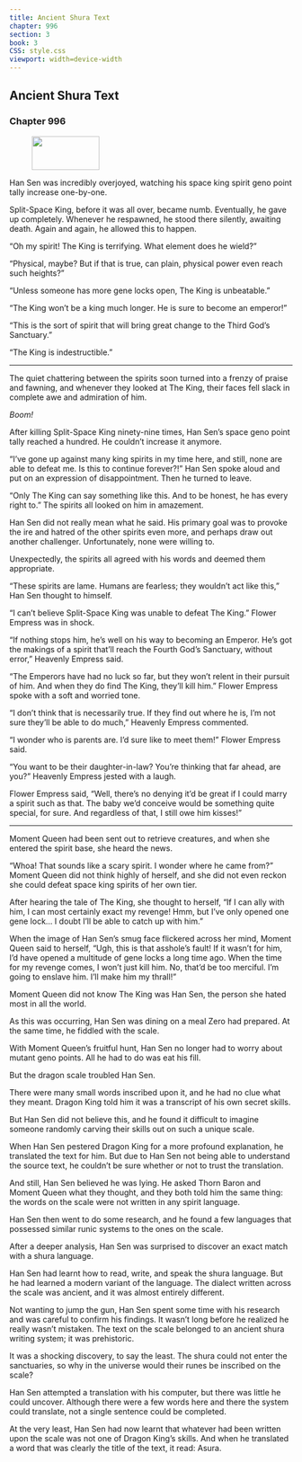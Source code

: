 ```yaml
---
title: Ancient Shura Text
chapter: 996
section: 3
book: 3
CSS: style.css
viewport: width=device-width
---
```


## Ancient Shura Text

### Chapter 996

<figure>
	<img src="../Images/gem.gif" alt="" id="gem" width="120" height="60" />
</figure>

Han Sen was incredibly overjoyed, watching his space king spirit geno point tally increase one-by-one.

Split-Space King, before it was all over, became numb. Eventually, he gave up completely. Whenever he respawned, he stood there silently, awaiting death. Again and again, he allowed this to happen.

“Oh my spirit! The King is terrifying. What element does he wield?”

“Physical, maybe? But if that is true, can plain, physical power even reach such heights?”

“Unless someone has more gene locks open, The King is unbeatable.”

“The King won’t be a king much longer. He is sure to become an emperor!”

“This is the sort of spirit that will bring great change to the Third God’s Sanctuary.”

“The King is indestructible.”

***

The quiet chattering between the spirits soon turned into a frenzy of praise and fawning, and whenever they looked at The King, their faces fell slack in complete awe and admiration of him.

*Boom!*

After killing Split-Space King ninety-nine times, Han Sen’s space geno point tally reached a hundred. He couldn’t increase it anymore.

“I’ve gone up against many king spirits in my time here, and still, none are able to defeat me. Is this to continue forever?!” Han Sen spoke aloud and put on an expression of disappointment. Then he turned to leave.

“Only The King can say something like this. And to be honest, he has every right to.” The spirits all looked on him in amazement.

Han Sen did not really mean what he said. His primary goal was to provoke the ire and hatred of the other spirits even more, and perhaps draw out another challenger. Unfortunately, none were willing to.

Unexpectedly, the spirits all agreed with his words and deemed them appropriate.

“These spirits are lame. Humans are fearless; they wouldn’t act like this,” Han Sen thought to himself.

“I can’t believe Split-Space King was unable to defeat The King.” Flower Empress was in shock.

“If nothing stops him, he’s well on his way to becoming an Emperor. He’s got the makings of a spirit that’ll reach the Fourth God’s Sanctuary, without error,” Heavenly Empress said.

“The Emperors have had no luck so far, but they won’t relent in their pursuit of him. And when they do find The King, they’ll kill him.” Flower Empress spoke with a soft and worried tone.

“I don’t think that is necessarily true. If they find out where he is, I’m not sure they’ll be able to do much,” Heavenly Empress commented.

“I wonder who is parents are. I’d sure like to meet them!” Flower Empress said.

“You want to be their daughter-in-law? You’re thinking that far ahead, are you?” Heavenly Empress jested with a laugh.

Flower Empress said, “Well, there’s no denying it’d be great if I could marry a spirit such as that. The baby we’d conceive would be something quite special, for sure. And regardless of that, I still owe him kisses!”

***

Moment Queen had been sent out to retrieve creatures, and when she entered the spirit base, she heard the news.

“Whoa! That sounds like a scary spirit. I wonder where he came from?” Moment Queen did not think highly of herself, and she did not even reckon she could defeat space king spirits of her own tier.

After hearing the tale of The King, she thought to herself, “If I can ally with him, I can most certainly exact my revenge! Hmm, but I’ve only opened one gene lock… I doubt I’ll be able to catch up with him.”

When the image of Han Sen’s smug face flickered across her mind, Moment Queen said to herself, “Ugh, this is that asshole’s fault! If it wasn’t for him, I’d have opened a multitude of gene locks a long time ago. When the time for my revenge comes, I won’t just kill him. No, that’d be too merciful. I’m going to enslave him. I’ll make him my thrall!”

Moment Queen did not know The King was Han Sen, the person she hated most in all the world.

As this was occurring, Han Sen was dining on a meal Zero had prepared. At the same time, he fiddled with the scale.

With Moment Queen’s fruitful hunt, Han Sen no longer had to worry about mutant geno points. All he had to do was eat his fill.

But the dragon scale troubled Han Sen.

There were many small words inscribed upon it, and he had no clue what they meant. Dragon King told him it was a transcript of his own secret skills.

But Han Sen did not believe this, and he found it difficult to imagine someone randomly carving their skills out on such a unique scale.

When Han Sen pestered Dragon King for a more profound explanation, he translated the text for him. But due to Han Sen not being able to understand the source text, he couldn’t be sure whether or not to trust the translation.

And still, Han Sen believed he was lying. He asked Thorn Baron and Moment Queen what they thought, and they both told him the same thing: the words on the scale were not written in any spirit language.

Han Sen then went to do some research, and he found a few languages that possessed similar runic systems to the ones on the scale.

After a deeper analysis, Han Sen was surprised to discover an exact match with a shura language.

Han Sen had learnt how to read, write, and speak the shura language. But he had learned a modern variant of the language. The dialect written across the scale was ancient, and it was almost entirely different.

Not wanting to jump the gun, Han Sen spent some time with his research and was careful to confirm his findings. It wasn’t long before he realized he really wasn’t mistaken. The text on the scale belonged to an ancient shura writing system; it was prehistoric.

It was a shocking discovery, to say the least. The shura could not enter the sanctuaries, so why in the universe would their runes be inscribed on the scale?

Han Sen attempted a translation with his computer, but there was little he could uncover. Although there were a few words here and there the system could translate, not a single sentence could be completed.

At the very least, Han Sen had now learnt that whatever had been written upon the scale was not one of Dragon King’s skills. And when he translated a word that was clearly the title of the text, it read: Asura.